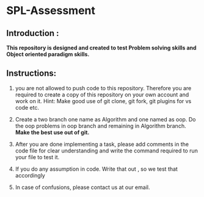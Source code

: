 # SPL-Assessment

## Introduction :

**This repository is designed and created to test Problem solving skills and Object oriented paradigm skills.**

## Instructions:

1. you are not allowed to push code to this repository. Therefore you are
   required to create a copy of this repository on your own account and work on it.
   Hint: Make good use of git clone, git fork, git plugins for vs code etc.

2.  Create a two branch one name as Algorithm and one named as oop. Do the oop problems in oop branch and remaining in Algorithm branch.
    **Make the best use out of git.**

3. After you are done implementing a task, please add comments in the code file
   for clear understanding and write the command required to run your file to test it.

4. If you do any assumption in code. Write that out , so we test that accordingly

5. In case of confusions, please contact us at our email.